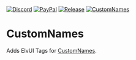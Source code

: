 [![Discord][SVG-Discord]][Discord]
[![PayPal][SVG-PayPal]][PayPal]
[![Release][SVG-Release]][Release]
[![CustomNames][SVG-CustomNames]][CustomNames]  
# CustomNames
Adds ElvUI Tags for [CustomNames](https://www.curseforge.com/wow/addons/libcustomnames).

[//]: # (Links)

[Discord]: https://discord.com/invite/v3gYmYamGJ (Join the Discord)
[PayPal]: https://ko-fi.com/jodsderechte (Donate via PayPal)
[Release]: https://github.com/Jodsderechte/CustomNames_ElvUI/releases/latest (Latest release)
[CustomNames]: https://github.com/Jodsderechte/CustomNames

[//]: # (Images)
[SVG-Discord]: https://img.shields.io/badge/Discord-7289da?logo=discord&logoColor=fff&style=flat-square
[SVG-PayPal]: https://custom-icon-badges.demolab.com/badge/-Support-lightgrey?style=flat-square&logo=kofi&color=222222
[SVG-CustomNames]: https://badgen.net/github/release/Jodsderechte/CustomNames?style=flat-square
[SVG-Release]: https://badgen.net/github/release/Jodsderechte/CustomNames_ElvUI?style=flat-square
